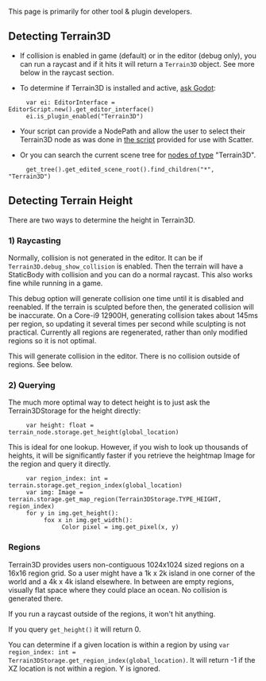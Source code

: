 This page is primarily for other tool & plugin developers.

## Detecting Terrain3D

* If collision is enabled in game (default) or in the editor (debug only), you can run a raycast and if it hits it will return a `Terrain3D` object. See more below in the raycast section.

* To determine if Terrain3D is installed and active, [ask Godot](https://docs.godotengine.org/en/stable/classes/class_editorinterface.html#class-editorinterface-method-is-plugin-enabled):
```
     var ei: EditorInterface = EditorScript.new().get_editor_interface()
     ei.is_plugin_enabled("Terrain3D")
```

* Your script can provide a NodePath and allow the user to select their Terrain3D node as was done in [the script](https://github.com/outobugi/Terrain3D/blob/df901b4fd51a81175e4f5177c33318a8a4b19c36/project/addons/terrain_3d/extras/project_on_terrain3d.gd#L13) provided for use with Scatter.


* Or you can search the current scene tree for [nodes of type](https://docs.godotengine.org/en/stable/classes/class_node.html#class-node-method-find-children) "Terrain3D".
```
     get_tree().get_edited_scene_root().find_children("*", "Terrain3D")
```


## Detecting Terrain Height

There are two ways to determine the height in Terrain3D.

### 1) Raycasting

Normally, collision is not generated in the editor. It can be if `Terrain3D.debug_show_collision` is enabled. Then the terrain will have a StaticBody with collision and you can do a normal raycast. This also works fine while running in a game.

This debug option will generate collision one time until it is disabled and reenabled. If the terrain is sculpted before then, the generated collision will be inaccurate. On a Core-i9 12900H, generating collision takes about 145ms per region, so updating it several times per second while sculpting is not practical. Currently all regions are regenerated, rather than only modified regions so it is not optimal.

This will generate collision in the editor. There is no collision outside of regions. See below.


### 2) Querying

The much more optimal way to detect height is to just ask the Terrain3DStorage for the height directly:

```
     var height: float = terrain_node.storage.get_height(global_location)
```

This is ideal for one lookup. However, if you wish to look up thousands of heights, it will be significantly faster if you retrieve the heightmap Image for the region and query it directly.

```
     var region_index: int = terrain.storage.get_region_index(global_location)
     var img: Image = terrain.storage.get_map_region(Terrain3DStorage.TYPE_HEIGHT, region_index)
     for y in img.get_height():
          fox x in img.get_width():
               Color pixel = img.get_pixel(x, y)
```


### Regions

Terrain3D provides users non-contiguous 1024x1024 sized regions on a 16x16 region grid. So a user might have a 1k x 2k island in one corner of the world and a 4k x 4k island elsewhere. In between are empty regions, visually flat space where they could place an ocean. No collision is generated there. 

If you run a raycast outside of the regions, it won't hit anything.

If you query `get_height()` it will return 0.

You can determine if a given location is within a region by using `var region_index: int = Terrain3DStorage.get_region_index(global_location)`. It will return -1 if the XZ location is not within a region. Y is ignored.


